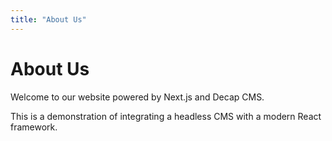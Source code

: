 ```yaml
---
title: "About Us"
---
```


# About Us

Welcome to our website powered by Next.js and Decap CMS.

This is a demonstration of integrating a headless CMS with a modern React framework.